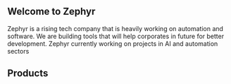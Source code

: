 ## Welcome to Zephyr

Zephyr is a rising tech company that is heavily working on automation and software. We are building tools that will help corporates in future for better development. Zephyr currently working on projects in AI and automation sectors

## Products

